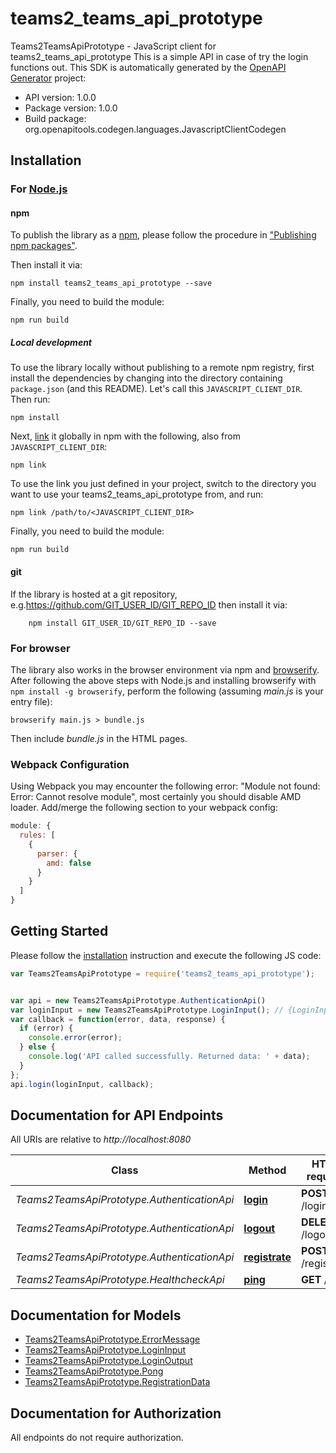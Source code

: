 # teams2_teams_api_prototype

Teams2TeamsApiPrototype - JavaScript client for teams2_teams_api_prototype
This is a simple API in case of try the login functions out.
This SDK is automatically generated by the [OpenAPI Generator](https://openapi-generator.tech) project:

- API version: 1.0.0
- Package version: 1.0.0
- Build package: org.openapitools.codegen.languages.JavascriptClientCodegen

## Installation

### For [Node.js](https://nodejs.org/)

#### npm

To publish the library as a [npm](https://www.npmjs.com/), please follow the procedure in ["Publishing npm packages"](https://docs.npmjs.com/getting-started/publishing-npm-packages).

Then install it via:

```shell
npm install teams2_teams_api_prototype --save
```

Finally, you need to build the module:

```shell
npm run build
```

##### Local development

To use the library locally without publishing to a remote npm registry, first install the dependencies by changing into the directory containing `package.json` (and this README). Let's call this `JAVASCRIPT_CLIENT_DIR`. Then run:

```shell
npm install
```

Next, [link](https://docs.npmjs.com/cli/link) it globally in npm with the following, also from `JAVASCRIPT_CLIENT_DIR`:

```shell
npm link
```

To use the link you just defined in your project, switch to the directory you want to use your teams2_teams_api_prototype from, and run:

```shell
npm link /path/to/<JAVASCRIPT_CLIENT_DIR>
```

Finally, you need to build the module:

```shell
npm run build
```

#### git

If the library is hosted at a git repository, e.g.https://github.com/GIT_USER_ID/GIT_REPO_ID
then install it via:

```shell
    npm install GIT_USER_ID/GIT_REPO_ID --save
```

### For browser

The library also works in the browser environment via npm and [browserify](http://browserify.org/). After following
the above steps with Node.js and installing browserify with `npm install -g browserify`,
perform the following (assuming *main.js* is your entry file):

```shell
browserify main.js > bundle.js
```

Then include *bundle.js* in the HTML pages.

### Webpack Configuration

Using Webpack you may encounter the following error: "Module not found: Error:
Cannot resolve module", most certainly you should disable AMD loader. Add/merge
the following section to your webpack config:

```javascript
module: {
  rules: [
    {
      parser: {
        amd: false
      }
    }
  ]
}
```

## Getting Started

Please follow the [installation](#installation) instruction and execute the following JS code:

```javascript
var Teams2TeamsApiPrototype = require('teams2_teams_api_prototype');


var api = new Teams2TeamsApiPrototype.AuthenticationApi()
var loginInput = new Teams2TeamsApiPrototype.LoginInput(); // {LoginInput} 
var callback = function(error, data, response) {
  if (error) {
    console.error(error);
  } else {
    console.log('API called successfully. Returned data: ' + data);
  }
};
api.login(loginInput, callback);

```

## Documentation for API Endpoints

All URIs are relative to *http://localhost:8080*

Class | Method | HTTP request | Description
------------ | ------------- | ------------- | -------------
*Teams2TeamsApiPrototype.AuthenticationApi* | [**login**](docs/AuthenticationApi.md#login) | **POST** /login | 
*Teams2TeamsApiPrototype.AuthenticationApi* | [**logout**](docs/AuthenticationApi.md#logout) | **DELETE** /logout | 
*Teams2TeamsApiPrototype.AuthenticationApi* | [**registrate**](docs/AuthenticationApi.md#registrate) | **POST** /registrate | 
*Teams2TeamsApiPrototype.HealthcheckApi* | [**ping**](docs/HealthcheckApi.md#ping) | **GET** /ping | 


## Documentation for Models

 - [Teams2TeamsApiPrototype.ErrorMessage](docs/ErrorMessage.md)
 - [Teams2TeamsApiPrototype.LoginInput](docs/LoginInput.md)
 - [Teams2TeamsApiPrototype.LoginOutput](docs/LoginOutput.md)
 - [Teams2TeamsApiPrototype.Pong](docs/Pong.md)
 - [Teams2TeamsApiPrototype.RegistrationData](docs/RegistrationData.md)


## Documentation for Authorization

All endpoints do not require authorization.
